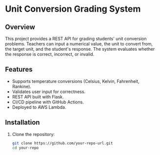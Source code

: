 # Unit Conversion Grading System

## Overview
This project provides a REST API for grading students' unit conversion problems. Teachers can input a numerical value, the unit to convert from, the target unit, and the student's response. The system evaluates whether the response is correct, incorrect, or invalid.

## Features
- Supports temperature conversions (Celsius, Kelvin, Fahrenheit, Rankine).
- Validates user input for correctness.
- REST API built with Flask.
- CI/CD pipeline with GitHub Actions.
- Deployed to AWS Lambda.

## Installation
1. Clone the repository:
   ```bash
   git clone https://github.com/your-repo-url.git
   cd your-repo
